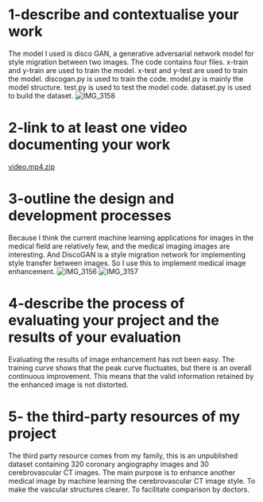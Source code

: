 
# 1-describe and contextualise your work
The model I used is disco GAN, a generative adversarial network model for style migration between two images. The code contains four files. x-train and y-train are used to train the model. x-test and y-test are used to train the model. discogan.py is used to train the code. model.py is mainly the model structure. test.py is used to test the model code. dataset.py is used to build the dataset.
![IMG_3158](https://user-images.githubusercontent.com/92038037/175996174-4a2ba524-61eb-459a-b251-96762bf7f48b.JPG)

# 2-link to at least one video documenting your work
[video.mp4.zip](https://github.com/MrPicto/Coding-three-Final-project/files/8994203/video.mp4.zip)

# 3-outline the design and development processes

Because I think the current machine learning applications for images in the medical field are relatively few, and the medical imaging images are interesting. And DiscoGAN is a style migration network for implementing style transfer between images. So I use this to implement medical image enhancement.
![IMG_3156](https://user-images.githubusercontent.com/92038037/175996236-5c29c283-f5a4-47a0-ade1-c62911526676.JPG)
![IMG_3157](https://user-images.githubusercontent.com/92038037/175996241-719afcf3-e706-4da6-a3f9-0f1b781f72ca.JPG)


# 4-describe the process of evaluating your project and the results of your evaluation

Evaluating the results of image enhancement has not been easy. The training curve shows that the peak curve fluctuates, but there is an overall continuous improvement. This means that the valid information retained by the enhanced image is not distorted.

# 5- the third-party resources of my project
The third party resource comes from my family, this is an unpublished dataset containing 320 coronary angiography images and 30 cerebrovascular CT images. The main purpose is to enhance another medical image by machine learning the cerebrovascular CT image style. To make the vascular structures clearer. To facilitate comparison by doctors. 
